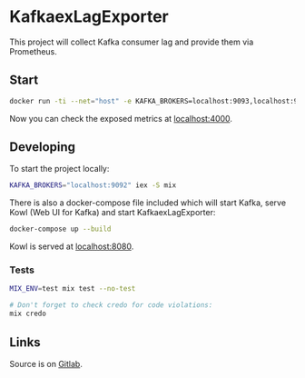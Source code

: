 # KafkaexLagExporter

This project will collect Kafka consumer lag and provide them via Prometheus.

## Start

```bash
docker run -ti --net="host" -e KAFKA_BROKERS=localhost:9093,localhost:9094,localhost:9095 lechindianer/kafkaex_lag_exporter:0.1
```

Now you can check the exposed metrics at [localhost:4000](localhost:4000).

## Developing

To start the project locally:

```bash
KAFKA_BROKERS="localhost:9092" iex -S mix 
```

There is also a docker-compose file included which will start Kafka, serve Kowl (Web UI for Kafka) and start
KafkaexLagExporter:

```bash
docker-compose up --build
```

Kowl is served at [localhost:8080](localhost:8080).

### Tests

```bash
MIX_ENV=test mix test --no-test 

# Don't forget to check credo for code violations:
mix credo
```

## Links

Source is on [Gitlab](https://gitlab.com/lechindianer/kafkaex-lag-exporter).
